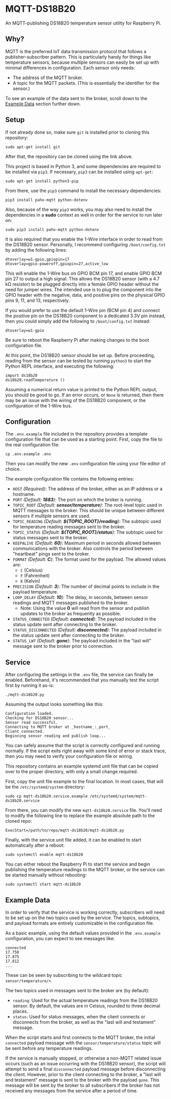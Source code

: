 # MQTT-DS18B20
An MQTT-publishing DS18B20 temperature sensor utility for Raspberry Pi.

## Why?
MQTT is the preferred IoT data transmission protocol that follows a publisher-subscriber pattern. This is particularly handy for things like temperature sensors, because multiple sensors can easily be set up with minimal differences in configuration. Each sensor only needs:
- The address of the MQTT broker.
- A topic for the MQTT packets. (This is essentially the identifier for the sensor.)

To see an example of the data sent to the broker, scroll down to the [Example Data](#Example%20Data) section further down.

## Setup
If not already done so, make sure `git` is installed prior to cloning this repository:
```
sudo apt-get install git
```
After that, the repository can be cloned using the link above.

This project is based in Python 3, and some dependencies are required to be installed via `pip3`. If necessary, `pip3` can be installed using `apt-get`:
```
sudo apt-get install python3-pip
```

From there, use the `pip3` command to install the necessary dependencies:
```
pip3 install paho-mqtt python-dotenv
```

Also, because of the way `pip3` works, you may also need to install the dependencies in a **sudo** context as well in order for the service to run later on:
```
sudo pip3 install paho-mqtt python-dotenv
```

It is also required that you enable the 1-Wire interface in order to read from the DS18B20 sensor. Personally, I recommend configuring `/boot/config.txt` by adding the following lines:
```
dtoverlay=w1-gpio,gpiopin=17
dtoverlay=gpio-poweroff,gpiopin=27,active_low
```

This will enable the 1-Wire bus on GPIO BCM pin 17, and enable GPIO BCM pin 27 to output a high signal. This allows the DS18B20 sensor (with a 4.7 kΩ resistor) to be plugged directly into a female GPIO header without the need for jumper wires. The intended use is to plug the component into the GPIO header with the negative, data, and positive pins on the physical GPIO pins 9, 11, and 13, respectively.

If you would prefer to use the default 1-Wire pin (BCM pin 4) and connect the positive pin on the DS18B20 component to a dedicated 3.3V pin instead, then you could simply add the following to `/boot/config.txt` instead:
```
dtoverlay=w1-gpio
```
Be sure to reboot the Raspberry Pi after making changes to the boot configuration file.

At this point, the DS18B20 sensor should be set up. Before proceeding, reading from the sensor can be tested by running `python3` to start the Python REPL interface, and executing the following:
```
import ds18b20
ds18b20.readTemperature ()
```
Assuming a numerical return value is printed to the Python REPL output, you should be good to go. If an error occurs, or `None` is returned, then there may be an issue with the wiring of the DS18B20 component, or the configuration of the 1-Wire bus.

## Configuration
The `.env.example` file included in the repository provides a template configuration file that can be used as a starting point. First, copy the file to the real configuration file:
```
cp .env.example .env
```
Then you can modify the new `.env` configuration file using your file editor of choice.

The example configuration file contains the following entries:
- `HOST` _(Required)_: The address of the broker, either as an IP address or a hostname.
- `PORT` _(Default: **1883**)_: The port on which the broker is running.
- `TOPIC_ROOT` _(Default: **sensor/temperature**)_: The root-level topic used in MQTT messages to the broker. This should be unique between different sensors if multiple sensors are used.
- `TOPIC_READING` _(Default: **${TOPIC_ROOT}/reading**)_: The subtopic used for temperature reading messages sent to the broker.
- `TOPIC_STATUS` _(Default: **${TOPIC_ROOT}/status**)_: The subtopic used for status messages sent to the broker.
- `KEEPALIVE` _(Default: **60**)_: Maximum period in seconds allowed between communications with the broker. Also controls the period between "heartbeat" pings sent to the broker.
- `FORMAT` _(Default: **C**)_: The format used for the payload. The allowed values are:
   - `C` (Celsius)
   - `F` (Fahrenheit)
   - `K` (Kelvin)
- `PRECISION` _(Default: **3**)_: The number of decimal points to include in the payload temperature.
- `LOOP_DELAY` _(Default: **10**)_: The delay, in seconds, between sensor readings and MQTT messages published to the broker.
   - Note: Using the value **0** will read from the sensor and publish updates to the broker as frequently as possible.
- `STATUS_CONNECTED` _(Default: **connected**)_: The payload included in the status update sent after connecting to the broker.
- `STATUS_DISCONNECTED` _(Default: **disconnected**)_: The payload included in the status update sent after connecting to the broker.
- `STATUS_LWT` _(Default: **gone**)_: The payload included in the "last will" message sent to the broker prior to connection.

## Service
After configuring the settings in the `.env` file, the service can finally be enabled. Beforehand, it's recommended that you manually test the script first by running it as-is:
```
./mqtt-ds18b20.py
```
Assuming the output looks something like this:
```
Configuration loaded.
Checking for DS18B20 sensor...
Sensor read successful.
Connecting to MQTT broker at _hostname_:_port_
Client connected.
Beginning sensor reading and publish loop...
```
You can safely assume that the script is correctly configured and running normally. If the script exits right away with some kind of error or stack trace, then you may need to verify your configuration file or wiring.

This repository contains an example systemd unit file that can be copied over to the proper directory, with only a small change required.

First, copy the unit file example to the final location. In most cases, that will be the `/etc/systemd/system` directory:
```
sudo cp mqtt-ds18b20.service.example /etc/systemd/system/mqtt-ds18b20.service
```

From there, you can modify the new `mqtt-ds18b20.service` file. You'll need to modify the following line to replace the example absolute path to the cloned repo:
```
ExecStart=/path/to/repo/mqtt-ds18b20/mqtt-ds18b20.py
```

Finally, with the service unit file added, it can be enabled to start automatically after a reboot:
```
sudo systemctl enable mqtt-ds18b20
```
You can either reboot the Raspberry Pi to start the service and begin publishing the temperature readings to the MQTT broker, or the service can be started manually without rebooting:
```
sudo systemctl start mqtt-ds18b20
```

## Example Data
In order to verify that the service is working correctly, subscribers will need to be set up on the two topics used by the service. The topics, subtopics, and payload formats are entirely customizable in the configuration file.

As a basic example, using the default values provided in the `.env.example` configuration, you can expect to see messages like:
```
connected
17.750
17.875
17.812
...
```
These can be seen by subscribing to the wildcard topic `sensor/temperature/+`.

The two topics used in messages sent to the broker are (by default):
- `reading`: Used for the actual temperature readings from the DS18B20 sensor. By default, the values are in Celsius, rounded to three decimal places.
- `status`: Used for status messages, when the client connects or disconnects from the broker, as well as the "last will and testament" message.

When the script starts and first connects to the MQTT broker, the initial `connected` payload message with the `sensor/temperature/status` topic will be sent before any temperature readings.

If the service is manually stopped, or otherwise a non-MQTT related issue occurs (such as an issue occurring with the DS18B20 sensor), the script will attempt to send a final `disconnected` payload message before disconnecting the client. However, prior to the client connecting to the broker, a "last will and testament" message is sent to the broker with the payload `gone`. This message will be sent by the broker to all subscribers if the broker has not received any messages from the service after a period of time.
